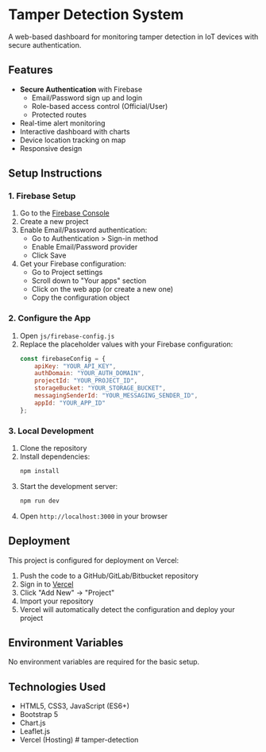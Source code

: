 # Tamper Detection System

A web-based dashboard for monitoring tamper detection in IoT devices with secure authentication.

## Features

- **Secure Authentication** with Firebase
  - Email/Password sign up and login
  - Role-based access control (Official/User)
  - Protected routes
- Real-time alert monitoring
- Interactive dashboard with charts
- Device location tracking on map
- Responsive design

## Setup Instructions

### 1. Firebase Setup

1. Go to the [Firebase Console](https://console.firebase.google.com/)
2. Create a new project
3. Enable Email/Password authentication:
   - Go to Authentication > Sign-in method
   - Enable Email/Password provider
   - Click Save
4. Get your Firebase configuration:
   - Go to Project settings
   - Scroll down to "Your apps" section
   - Click on the web app (or create a new one)
   - Copy the configuration object

### 2. Configure the App

1. Open `js/firebase-config.js`
2. Replace the placeholder values with your Firebase configuration:
   ```javascript
   const firebaseConfig = {
       apiKey: "YOUR_API_KEY",
       authDomain: "YOUR_AUTH_DOMAIN",
       projectId: "YOUR_PROJECT_ID",
       storageBucket: "YOUR_STORAGE_BUCKET",
       messagingSenderId: "YOUR_MESSAGING_SENDER_ID",
       appId: "YOUR_APP_ID"
   };
   ```

### 3. Local Development

1. Clone the repository
2. Install dependencies:
   ```bash
   npm install
   ```
3. Start the development server:
   ```bash
   npm run dev
   ```
4. Open `http://localhost:3000` in your browser

## Deployment

This project is configured for deployment on Vercel:

1. Push the code to a GitHub/GitLab/Bitbucket repository
2. Sign in to [Vercel](https://vercel.com)
3. Click "Add New" → "Project"
4. Import your repository
5. Vercel will automatically detect the configuration and deploy your project

## Environment Variables

No environment variables are required for the basic setup.

## Technologies Used

- HTML5, CSS3, JavaScript (ES6+)
- Bootstrap 5
- Chart.js
- Leaflet.js
- Vercel (Hosting)
#   t a m p e r - d e t e c t i o n  
 